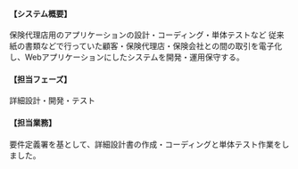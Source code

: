 #### 【システム概要】

保険代理店用のアプリケーションの設計・コーディング・単体テストなど
従来紙の書類などで行っていた顧客・保険代理店・保険会社との間の取引を電子化し、Webアプリケーションにしたシステムを開発・運用保守する。

#### 【担当フェーズ】

詳細設計・開発・テスト

#### 【担当業務】

要件定義署を基として、詳細設計書の作成・コーディングと単体テスト作業をしました。
